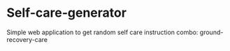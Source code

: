 # Self-care-generator
Simple web application to get random self care instruction combo: ground-recovery-care
